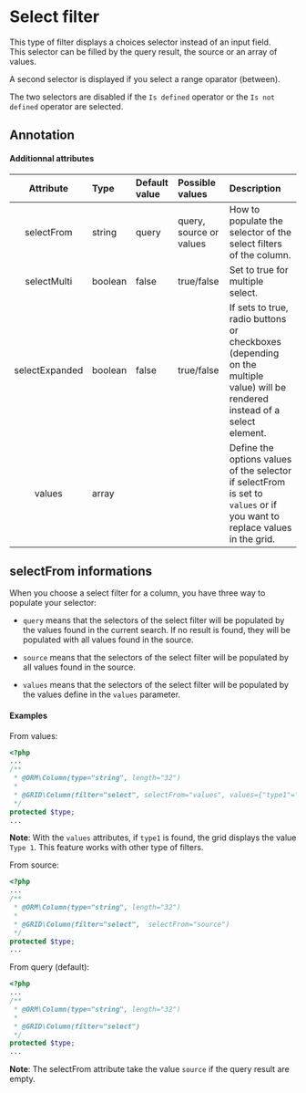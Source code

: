 Select filter
=============

This type of filter displays a choices selector instead of an input field.  
This selector can be filled by the query result, the source or an array of values.

A second selector is displayed if you select a range oparator (between).

The two selectors are disabled if the `Is defined` operator or the  `Is not defined` operator are selected.


## Annotation

#### Additionnal attributes

|Attribute|Type|Default value|Possible values|Description|
|:--:|:--|:--|:--|:--|
|selectFrom|string|query|query, source or values|How to populate the selector of the select filters of the column.|
|selectMulti|boolean|false|true/false|Set to true for multiple select.
|selectExpanded|boolean|false|true/false|If sets to true, radio buttons or checkboxes (depending on the multiple value) will be rendered instead of a select element.
|values|array|||Define the options values of the selector if selectFrom is set to `values` or if you want to replace values in the grid.|

## selectFrom informations

When you choose a select filter for a column, you have three way to populate your selector:

* `query` means that the selectors of the select filter will be populated by the values found in the current search. If no result is found, they will be populated with all values found in the source.

* `source` means that the selectors of the select filter will be populated by all values found in the source.

* `values` means that the selectors of the select filter will be populated by the values define in the `values` parameter.

#### Examples

From values:

```php
<?php
...
/**
 * @ORM\Column(type="string", length="32")
 *
 * @GRID\Column(filter="select", selectFrom="values", values={"type1"="Type 1","type2"="Type 2"})
 */
protected $type;
...
```

**Note**: With the `values` attributes, if `type1` is found, the grid displays the value `Type 1`. This feature works with other type of filters.

From source:

```php
<?php
...
/**
 * @ORM\Column(type="string", length="32")
 *
 * @GRID\Column(filter="select",  selectFrom="source")
 */
protected $type;
...
``` 

From query (default):

```php
<?php
...
/**
 * @ORM\Column(type="string", length="32")
 *
 * @GRID\Column(filter="select")
 */
protected $type;
...
``` 

**Note**: The selectFrom attribute take the value `source` if the query result are empty.
